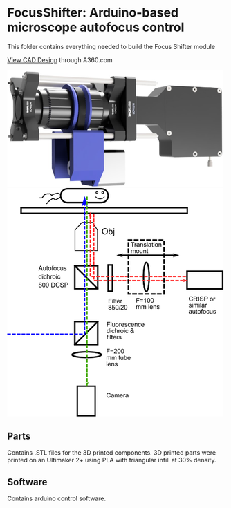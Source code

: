 # FocusShifter: Arduino-based microscope autofocus control

This folder contains everything needed to build the Focus Shifter module

<a href="https://a360.co/3rbyG3y">View CAD Design</a> through A360.com

<img src="Focus-Shifter.jpg" width="500">

<img src="Focus-Shifter-Line.png" width="500">

## Parts

Contains .STL files for the 3D printed components. 3D printed parts were printed on an Ultimaker 2+ using PLA with triangular infill at 30% density.

## Software

Contains arduino control software.
